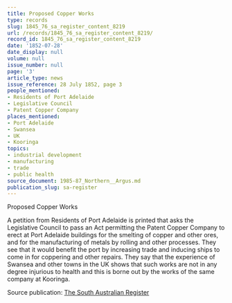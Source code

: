 ```yaml
---
title: Proposed Copper Works
type: records
slug: 1845_76_sa_register_content_8219
url: /records/1845_76_sa_register_content_8219/
record_id: 1845_76_sa_register_content_8219
date: '1852-07-28'
date_display: null
volume: null
issue_number: null
page: '3'
article_type: news
issue_reference: 28 July 1852, page 3
people_mentioned:
- Residents of Port Adelaide
- Legislative Council
- Patent Copper Company
places_mentioned:
- Port Adelaide
- Swansea
- UK
- Kooringa
topics:
- industrial development
- manufacturing
- trade
- public health
source_document: 1985-87_Northern__Argus.md
publication_slug: sa-register
---
```


Proposed Copper Works

A petition from Residents of Port Adelaide is printed that asks the Legislative Council to pass an Act permitting the Patent Copper Company to erect at Port Adelaide buildings for the smelting of copper and other ores, and for the manufacturing of metals by rolling and other processes.  They see that it would benefit the port by increasing trade and inducing ships to come in for coppering and other repairs.  They say that the experience of Swansea and other towns in the UK shows that such works are not in any degree injurious to health and this is borne out by the works of the same company at Kooringa.

Source publication: [The South Australian Register](/publications/sa-register/)
